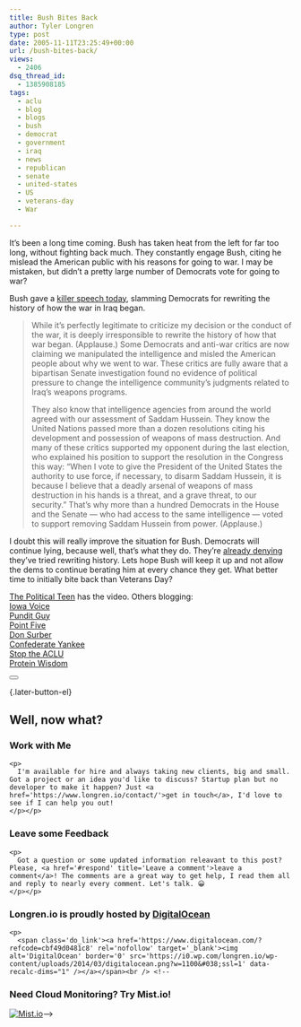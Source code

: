 ```yaml
---
title: Bush Bites Back
author: Tyler Longren
type: post
date: 2005-11-11T23:25:49+00:00
url: /bush-bites-back/
views:
  - 2406
dsq_thread_id:
  - 1385908185
tags:
  - aclu
  - blog
  - blogs
  - bush
  - democrat
  - government
  - iraq
  - news
  - republican
  - senate
  - united-states
  - US
  - veterans-day
  - War

---
```

It&#8217;s been a long time coming. Bush has taken heat from the left for far too long, without fighting back much. They constantly engage Bush, citing he mislead the American public with his reasons for going to war. I may be mistaken, but didn&#8217;t a pretty large number of Democrats vote for going to war?

Bush gave a [killer speech today][1], slamming Democrats for rewriting the history of how the war in Iraq began.

> While it&#8217;s perfectly legitimate to criticize my decision or the conduct of the war, it is deeply irresponsible to rewrite the history of how that war began. (Applause.) Some Democrats and anti-war critics are now claiming we manipulated the intelligence and misled the American people about why we went to war. These critics are fully aware that a bipartisan Senate investigation found no evidence of political pressure to change the intelligence community&#8217;s judgments related to Iraq&#8217;s weapons programs.
> 
> They also know that intelligence agencies from around the world agreed with our assessment of Saddam Hussein. They know the United Nations passed more than a dozen resolutions citing his development and possession of weapons of mass destruction. And many of these critics supported my opponent during the last election, who explained his position to support the resolution in the Congress this way: &#8220;When I vote to give the President of the United States the authority to use force, if necessary, to disarm Saddam Hussein, it is because I believe that a deadly arsenal of weapons of mass destruction in his hands is a threat, and a grave threat, to our security.&#8221; That&#8217;s why more than a hundred Democrats in the House and the Senate &#8212; who had access to the same intelligence &#8212; voted to support removing Saddam Hussein from power. (Applause.) 

I doubt this will really improve the situation for Bush. Democrats will continue lying, because well, that&#8217;s what they do. They&#8217;re [already denying][2] they&#8217;ve tried rewriting history. Lets hope Bush will keep it up and not allow the dems to continue berating him at every chance they get. What better time to initially bite back than Veterans Day?  
<!--adsense-->

  
[The Political Teen][3] has the video. Others blogging:  
[Iowa Voice][4]  
[Pundit Guy][5]  
[Point Five][6]  
[Don Surber][7]  
[Confederate Yankee][8]  
[Stop the ACLU][9]  
[Protein Wisdom][10] 

<div class="wpulike wpulike-default " >
  <div class="wp_ulike_general_class wp_ulike_is_not_liked">
    <button type="button"
					aria-label="Like Button"
					data-ulike-id="2088"
					data-ulike-nonce="677066b743"
					data-ulike-type="likeThis"
					data-ulike-template="wpulike-default"
					data-ulike-display-likers="0"
					data-ulike-disable-pophover="0"
					class="wp_ulike_btn wp_ulike_put_image wp_likethis_2088"></button><span class="count-box"></span>
  </div>
</div>

[][11]{.later-button-el}

<div class='what-next'>
  <h2>
    Well, now what?
  </h2>
  
  <div class='hire'>
    <h3>
      Work with Me
    </h3>
    
    <p>
      I'm available for hire and always taking new clients, big and small. Got a project or an idea you'd like to discuss? Startup plan but no developer to make it happen? Just <a href='https://www.longren.io/contact/'>get in touch</a>, I'd love to see if I can help you out!
    </p></p>
  </div>
  
  <div class='hire'>
    <h3>
      Leave some Feedback
    </h3>
    
    <p>
      Got a question or some updated information releavant to this post? Please, <a href='#respond' title='Leave a comment'>leave a comment</a>! The comments are a great way to get help, I read them all and reply to nearly every comment. Let's talk. 😀
    </p></p>
  </div>
  
  <div class='now-what-bottom-ad'>
    <h3>
      Longren.io is proudly hosted by <a href='https://www.digitalocean.com/?refcode=cbf49d0481c8'>DigitalOcean</a>
    </h3>
    
    <p>
      <span class='do_link'><a href='https://www.digitalocean.com/?refcode=cbf49d0481c8' rel='nofollow' target='_blank'><img alt='DigitalOcean' border='0' src='https://i0.wp.com/longren.io/wp-content/uploads/2014/03/digitalocean.png?w=1100&#038;ssl=1' data-recalc-dims="1" /></a></span><br /> <!--

<h3>Need Cloud Monitoring? Try Mist.io!</h3>

<span class='do_link'><a href='http://mist.io/?ref=tyler' rel='nofollow' target='_blank'><img alt='Mist.io' border='0' src='https://i0.wp.com/longren.io/wp-content/uploads/2014/04/mistio.jpg?w=1100&#038;ssl=1' data-recalc-dims="1"></a></span>--></div> </div>

 [1]: http://www.whitehouse.gov/news/releases/2005/11/20051111-1.html
 [2]: http://www.scrappleface.com/?p=2065
 [3]: http://thepoliticalteen.net/2005/11/11/presidentbushveterans/
 [4]: http://www.iowavoice.com/index.php?/archives/996-Bush-Comes-Out-Swinging.html
 [5]: http://www.punditguy.com/2005/11/burning_bush.html
 [6]: http://pointfiveblog.com/index.php/2005/11/499
 [7]: http://donsurber.blogspot.com/2005/11/bushs-gettysburg.html
 [8]: http://confederateyankee.mu.nu/archives/132835.php
 [9]: http://stoptheaclu.com/archives/2005/11/11/bushs-speech-calls-democrats-on-rewriting-history/
 [10]: http://www.proteinwisdom.com/index.php/weblog/entry/19336/
 [11]: #